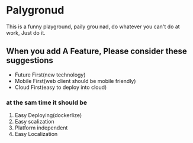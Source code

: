 # Palygronud
This is a funny playground, paily grou nad, do whatever you can't do at work, Just do it.
## When you add A Feature, Please consider these suggestions
* Future First(new technology)
* Mobile First(web client should be mobile friendly)
* Cloud First(easy to deploy into cloud)
### at the sam time it should be
1. Easy Deploying(dockerlize)
2. Easy scalization
3. Platform independent
4. Easy Localization



